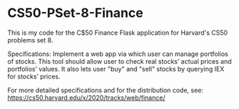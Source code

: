# CS50-PSet-8-Finance
This is my code for the C$50 Finance Flask application for Harvard's CS50 problems set 8.

Specifications:
Implement a web app via which user can manage portfolios of stocks. 
This tool should allow user to check real stocks’ actual prices and portfolios’ values. 
It also lets user "buy" and "sell" stocks by querying IEX for stocks’ prices.

For more detailed specifications and for the distribution code, see: 
https://cs50.harvard.edu/x/2020/tracks/web/finance/